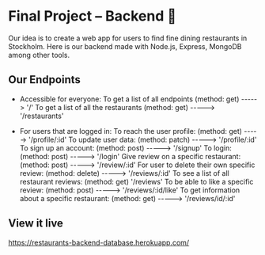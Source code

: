 # Final Project – Backend 🥘

Our idea is to create a web app for users to find fine dining restaurants in Stockholm. Here is our backend made with Node.js, Express, MongoDB among other tools.

## Our Endpoints

- Accessible for everyone:
  To get a list of all endpoints (method: get) -----> '/'
  To get a list of all the restaurants (method: get) -----> '/restaurants'

- For users that are logged in:
  To reach the user profile: (method: get) -----> '/profile/:id'
  To update user data: (method: patch) -----> '/profile/:id'
  To sign up an account: (method: post) -----> '/signup'
  To login: (method: post) -----> '/login'
  Give review on a specific restaurant: (method: post) -----> '/review/:id'
  For user to delete their own specific review: (method: delete) -----> '/reviews/:id'
  To see a list of all restaurant reviews: (method: get) '/reviews'
  To be able to like a specific review: (method: post) -----> '/reviews/:id/like'
  To get information about a specific restaurant: (method: get) -----> '/reviews/id/:id'

## View it live

https://restaurants-backend-database.herokuapp.com/
